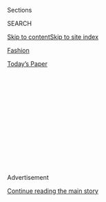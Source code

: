 <div id="app">

<div>

<div>

<div>

<div class="NYTAppHideMasthead css-1q2w90k e1suatyy0">

<div class="section css-ui9rw0 e1suatyy2">

<div class="css-eph4ug er09x8g0">

<div class="css-6n7j50">

</div>

<span class="css-1dv1kvn">Sections</span>

<div class="css-10488qs">

<span class="css-1dv1kvn">SEARCH</span>

</div>

[Skip to content](#site-content)[Skip to site
index](#site-index)

</div>

<div id="masthead-section-label" class="css-1wr3we4 eaxe0e00">

[Fashion](https://www.nytimes3xbfgragh.onion/section/fashion)

</div>

<div class="css-10698na e1huz5gh0">

</div>

</div>

<div id="masthead-bar-one" class="section hasLinks css-15hmgas e1csuq9d3">

<div class="css-uqyvli e1csuq9d0">

</div>

<div class="css-1uqjmks e1csuq9d1">

</div>

<div class="css-9e9ivx">

[](https://myaccount.nytimes3xbfgragh.onion/auth/login?response_type=cookie&client_id=vi)

</div>

<div class="css-1bvtpon e1csuq9d2">

[Today’s
Paper](https://www.nytimes3xbfgragh.onion/section/todayspaper)

</div>

</div>

</div>

</div>

<div data-aria-hidden="false">

<div id="site-content" data-role="main">

<div>

<div class="css-1aor85t" style="opacity:0.000000001;z-index:-1;visibility:hidden">

<div class="css-1hqnpie">

<div class="css-epjblv">

<span class="css-17xtcya">[Fashion](/section/fashion)</span><span class="css-x15j1o">|</span><span class="css-fwqvlz">Italian
Fashion Hasn’t Changed Enough, Black Designers
Say</span>

</div>

<div class="css-k008qs">

<div class="css-1iwv8en">

<span class="css-18z7m18"></span>

<div>

</div>

</div>

<span class="css-1n6z4y">https://nyti.ms/312XgaE</span>

<div class="css-1705lsu">

<div class="css-4xjgmj">

<div class="css-4skfbu" data-role="toolbar" data-aria-label="Social Media Share buttons, Save button, and Comments Panel with current comment count" data-testid="share-tools">

  - 
  - 
  - 
  - 
    
    <div class="css-6n7j50">
    
    </div>

  - 

</div>

</div>

</div>

</div>

</div>

</div>

<div id="NYT_TOP_BANNER_REGION" class="css-13pd83m">

</div>

<div id="top-wrapper" class="css-1sy8kpn">

<div id="top-slug" class="css-l9onyx">

Advertisement

</div>

[Continue reading the main
story](#after-top)

<div class="ad top-wrapper" style="text-align:center;height:100%;display:block;min-height:250px">

<div id="top" class="place-ad" data-position="top" data-size-key="top">

</div>

</div>

<div id="after-top">

</div>

</div>

<div>

<div id="sponsor-wrapper" class="css-1hyfx7x">

<div id="sponsor-slug" class="css-19vbshk">

Supported by

</div>

[Continue reading the main
story](#after-sponsor)

<div id="sponsor" class="ad sponsor-wrapper" style="text-align:center;height:100%;display:block">

</div>

<div id="after-sponsor">

</div>

</div>

<div class="css-186x18t">

</div>

<div class="css-1vkm6nb ehdk2mb0">

# Italian Fashion Hasn’t Changed Enough, Black Designers Say

</div>

A new letter sent by independent designers to fashion executives demands
reform, or at least a serious conversation about race.

<div class="css-79elbk" data-testid="photoviewer-wrapper">

<div class="css-z3e15g" data-testid="photoviewer-wrapper-hidden">

</div>

<div class="css-1a48zt4 ehw59r15" data-testid="photoviewer-children">

![<span class="css-16f3y1r e13ogyst0" data-aria-hidden="true">Stella
Jean at a demonstration in memory of George Floyd in Rome in early
June.</span><span class="css-cnj6d5 e1z0qqy90" itemprop="copyrightHolder"><span class="css-1ly73wi e1tej78p0">Credit...</span><span><span>Fabio
Frustaci/EPA, via
Shutterstock</span></span></span>](https://static01.graylady3jvrrxbe.onion/images/2020/07/31/fashion/31stella-1/merlin_173300313_20e6e049-5489-41f9-be5a-9b7d5473ddd8-articleLarge.jpg?quality=75&auto=webp&disable=upscale)

</div>

</div>

<div class="css-18e8msd">

<div class="css-vp77d3 epjyd6m0">

<div class="css-1baulvz">

By [<span class="css-1baulvz last-byline" itemprop="name">Jessica
Testa</span>](https://www.nytimes3xbfgragh.onion/by/jessica-testa)

</div>

</div>

  - July 31,
    2020

  - 
    
    <div class="css-4xjgmj">
    
    <div class="css-d8bdto" data-role="toolbar" data-aria-label="Social Media Share buttons, Save button, and Comments Panel with current comment count" data-testid="share-tools">
    
      - 
      - 
      - 
      - 
        
        <div class="css-6n7j50">
        
        </div>
    
      - 
    
    </div>
    
    </div>

</div>

</div>

<div class="section meteredContent css-1r7ky0e" name="articleBody" itemprop="articleBody">

<div class="css-1fanzo5 StoryBodyCompanionColumn">

<div class="css-53u6y8">

The designer Stella Jean wanted to make something clear about an
impassioned letter she sent to Italian fashion’s governing body: “It’s
not a protest,” she said. “I’m not protesting. It’s a proposal.”

Last week Ms. Jean sent the letter — titled “Do \#BLM in Italian
Fashion?” — to the president and 14 executive board members of the
Camera Nazionale della Moda Italiana, which organizes the Milan shows.
Those board members included the chief executives of Gucci, Dolce &
Gabbana, Prada and more. The letter was co-signed by [Edward
Buchanan](https://www.nytimes3xbfgragh.onion/2019/02/21/fashion/milan-edward-buchanan-race.html),
an American designer based in Milan.

In the letter, shared with reporters on July 30, Ms. Jean and Mr.
Buchanan asked for “a constructive, working dialogue” about how to best
support the country’s Black designers ahead of Milan Fashion Week in
September.

They acknowledged that in late 2019, the fashion council had published a
manifesto promising “[sweeping
reforms](https://www.cameramoda.it/en/associazione/news/1588/)” in
diversity and inclusion. They suggested that those reforms had not yet
come.

</div>

</div>

<div class="css-1fanzo5 StoryBodyCompanionColumn">

<div class="css-53u6y8">

As evidence, Ms. Jean cited the recent [Milan Digital Fashion
Week](https://www.nytimes3xbfgragh.onion/2020/07/13/fashion/milan-digital-fashion-week-video-stream.html),
which had no Black designers on the main streaming calendar, she said —
though a few were highlighted elsewhere on the website, alongside other
international or emerging brands.

“Let’s change things,” she and Mr. Buchanan wrote in the letter. Instead
of round tables on diversity, they proposed “true work, true
collaboration.”

Carlo Capasa, the president of the Camera Nazionale della Moda Italiana,
said in an email Friday that the council’s commitment to inclusion was
“real and measurable,” pointing to its manifesto, its “huge” effort to
scout emerging brands and, in particular, its years of financial
assistance to Ms. Jean.

“I can say we supported her brand in an extraordinary way in comparison
to our standard support to emerging brands,” he said.

The Italian fashion industry has been long criticized over incidences of
racism and cultural appropriation. In recent years, Dolce & Gabbana
released ads that [drove Chinese
customers](https://www.nytimes3xbfgragh.onion/2018/11/23/fashion/dolce-gabbana-china-disaster-backlash.html)
to burn their past purchases;
[Prada](https://www.nytimes3xbfgragh.onion/2020/02/04/style/Prada-racism-City-Commission-on-Human-Rights.html)
made bag charms that evoked blackface;
[Gucci](https://www.nytimes3xbfgragh.onion/2019/02/07/business/gucci-blackface-adidas-apologize.html)
made balaclava sweaters that were similarly suggestive.

</div>

</div>

<div class="css-1fanzo5 StoryBodyCompanionColumn">

<div class="css-53u6y8">

These brands later shared [black square
statements](https://www.nytimes3xbfgragh.onion/2020/06/06/style/fashion-racism-actions.html)
of support for Black Lives Matter, Ms. Jean pointed out. Some have taken
significant steps toward
[changing](https://www.vogue.com/article/gucci-diversity-inclusion-renee-tirado)
their internal culture.

But the controversies in Italian fashion have kept coming: Marni
[apologized](https://www.instagram.com/p/CDPtl8EHYAr/) Wednesday for a
“Jungle Mood” campaign that the fashion industry watchdog Diet Prada
[called out](https://www.instagram.com/p/CDMR7AjnYUx/?hl=en) for
“alluding to racist, colonial stereotypes.”

</div>

</div>

<div class="css-79elbk" data-testid="photoviewer-wrapper">

<div class="css-z3e15g" data-testid="photoviewer-wrapper-hidden">

</div>

<div class="css-1a48zt4 ehw59r15" data-testid="photoviewer-children">

![<span class="css-16f3y1r e13ogyst0" data-aria-hidden="true">A Stella
Jean show in Karachi in
2019.</span><span class="css-cnj6d5 e1z0qqy90" itemprop="copyrightHolder"><span class="css-1ly73wi e1tej78p0">Credit...</span><span>Rizwan
Tabassum/Agence France-Presse — Getty
Images</span></span>](https://static01.graylady3jvrrxbe.onion/images/2020/07/31/fashion/31stella-2-sub/31stella-2-sub-articleLarge.jpg?quality=75&auto=webp&disable=upscale)

</div>

</div>

<div class="css-1fanzo5 StoryBodyCompanionColumn">

<div class="css-53u6y8">

Ms. Jean, who is Haitian-Italian, had a suggestion for these brands in
her letter: “For companies wishing to continue to draw free inspiration
from Black culture,” an organization called Made in Africa will provide
a list of African artisans who can “train and collaborate with Italian
companies,” so that brands “no longer create collections simply inspired
by Africa,” but are “consciously created with Africa.”

The letter also suggested creating a public database of Italian fashion
companies and their percentages of Black employees. (Mr. Capasa said the
council was conducting a survey to “map and monitor” brands’ inclusion
and diversity efforts.) It emphasized the need to spotlight Black talent
and for young Black designers to have access to fashion schools in
Italy.

In responding to the letter, Mr. Capasa told Ms. Jean that he agreed it
was “time to pass from words to action,” according to a copy of the
response that he provided to The New York Times. He gave examples of
recent events and public discussions hosted by his organization
featuring Black voices from around the world.

</div>

</div>

<div class="css-1fanzo5 StoryBodyCompanionColumn">

<div class="css-53u6y8">

He wrote that it was “a pity” Ms. Jean had never asked to be part of the
diversity and inclusion work group, and he maintained that she had
always been given support, attaching a list of discounts she had
received since 2013, totaling more than 175,000 euros.

“We’ve granted you various gratuities and preferential treatment in the
last few years,” he said. “I don’t understand why you write as if none
of this ever happened.”

In an interview, Ms. Jean acknowledged the financial help but said that
Mr. Capasa had missed the point of her letter: It wasn’t about her but
about all Black people in Italian fashion.

“We are still completely invisible to them,” she said.

More than 100 companies make up the Camera Nazionale della Moda
Italiana, but Ms. Jean said her company is the only Black-owned brand.

This is not her first time speaking out about the marginalization of
people of color in Italy. During Milan Fashion Week in February, instead
of a runway show, she made a video featuring Italian women — students,
lawyers, executives — [sharing racist
remarks](https://www.youtube.com/watch?v=ykhRrN0r5NI) they had received.
(It was more upbeat than it sounds.)

[Ms.
Jean](https://www.nytimes3xbfgragh.onion/2013/09/24/fashion/Giorgio-Armani-Gives-Young-Designer-a-Hand.html?searchResultPosition=20)
said she will not return to the official Milan Fashion Week calendar
until she is no longer the only Black designer on it. She has grown
tired of being an anomaly.

“I don’t want to be the only one anymore,” she said. “But it’s not about
boycotting. It’s about asking for change.”

</div>

</div>

</div>

<div>

</div>

<div>

</div>

<div>

</div>

<div>

<div id="bottom-wrapper" class="css-1ede5it">

<div id="bottom-slug" class="css-l9onyx">

Advertisement

</div>

[Continue reading the main
story](#after-bottom)

<div id="bottom" class="ad bottom-wrapper" style="text-align:center;height:100%;display:block;min-height:90px">

</div>

<div id="after-bottom">

</div>

</div>

</div>

</div>

</div>

## Site Index

<div>

</div>

## Site Information Navigation

  - [© <span>2020</span> <span>The New York Times
    Company</span>](https://help.nytimes3xbfgragh.onion/hc/en-us/articles/115014792127-Copyright-notice)

<!-- end list -->

  - [NYTCo](https://www.nytco.com/)
  - [Contact
    Us](https://help.nytimes3xbfgragh.onion/hc/en-us/articles/115015385887-Contact-Us)
  - [Work with us](https://www.nytco.com/careers/)
  - [Advertise](https://nytmediakit.com/)
  - [T Brand Studio](http://www.tbrandstudio.com/)
  - [Your Ad
    Choices](https://www.nytimes3xbfgragh.onion/privacy/cookie-policy#how-do-i-manage-trackers)
  - [Privacy](https://www.nytimes3xbfgragh.onion/privacy)
  - [Terms of
    Service](https://help.nytimes3xbfgragh.onion/hc/en-us/articles/115014893428-Terms-of-service)
  - [Terms of
    Sale](https://help.nytimes3xbfgragh.onion/hc/en-us/articles/115014893968-Terms-of-sale)
  - [Site
    Map](https://spiderbites.nytimes3xbfgragh.onion)
  - [Help](https://help.nytimes3xbfgragh.onion/hc/en-us)
  - [Subscriptions](https://www.nytimes3xbfgragh.onion/subscription?campaignId=37WXW)

</div>

</div>

</div>

</div>
